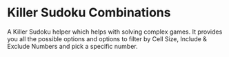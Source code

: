 # Killer Sudoku Combinations

A Killer Sudoku helper which helps with solving complex games. It provides you all the possible options and options to filter by Cell Size, Include & Exclude Numbers and pick a specific number.
